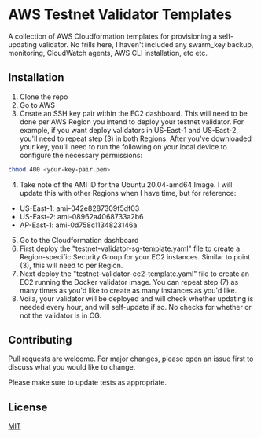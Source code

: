 # AWS Testnet Validator Templates

A collection of AWS Cloudformation templates for provisioning a self-updating validator. No frills here, I haven't included any swarm_key backup, monitoring, CloudWatch agents, AWS CLI installation, etc etc. 

## Installation

1. Clone the repo
2. Go to AWS
3. Create an SSH key pair within the EC2 dashboard. This will need to be done per AWS Region you intend to deploy your testnet validator. For example, if you want deploy validators in US-East-1 and US-East-2, you'll need to repeat step (3) in both Regions. After you've downloaded your key, you'll need to run the following on your local device to configure the necessary permissions:
```bash
chmod 400 <your-key-pair.pem>
```
4. Take note of the AMI ID for the Ubuntu 20.04-amd64 Image. I will update this with other Regions when I have time, but for reference:
- US-East-1: ami-042e8287309f5df03
- US-East-2: ami-08962a4068733a2b6 
- AP-East-1: ami-0d758c1134823146a
5. Go to the Cloudformation dashboard
6. First deploy the "testnet-validator-sg-template.yaml" file to create a Region-specific Security Group for your EC2 instances. Similar to point (3), this will need to per Region. 
7. Next deploy the "testnet-validator-ec2-template.yaml" file to create an EC2 running the Docker validator image. You can repeat step (7) as many times as you'd like to create as many instances as you'd like.
8. Voila, your validator will be deployed and will check whether updating is needed every hour, and will self-update if so. No checks for whether or not the validator is in CG.


## Contributing
Pull requests are welcome. For major changes, please open an issue first to discuss what you would like to change.

Please make sure to update tests as appropriate.

## License
[MIT](https://choosealicense.com/licenses/mit/)